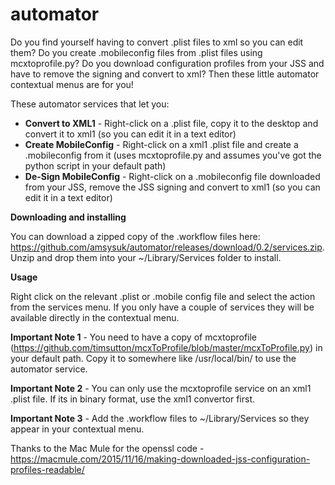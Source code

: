 # automator

Do you find yourself having to convert .plist files to xml so you can edit them?  Do you create .mobileconfig files from .plist files using mcxtoprofile.py?  Do you download configuration profiles from your JSS and have to remove the signing and convert to xml?  Then these little automator contextual menus are for you!

These automator services that let you:

- **Convert to XML1** - Right-click on a .plist file, copy it to the desktop and convert it to xml1 (so you can edit it in a text editor)
- **Create MobileConfig** - Right-click on a xml1 .plist file and create a .mobileconfig from it (uses mcxtoprofile.py and assumes you've got the python script in your default path)
- **De-Sign MobileConfig** - Right-click on a .mobileconfig file downloaded from your JSS, remove the JSS signing and convert to xml1 (so you can edit it in a text editor)

**Downloading and installing**

You can download a zipped copy of the .workflow files here: https://github.com/amsysuk/automator/releases/download/0.2/services.zip.  Unzip and drop them into your ~/Library/Services folder to install.

**Usage**

Right click on the relevant .plist or .mobile config file and select the action from the services menu.  If you only have a couple of services they will be available directly in the contextual menu.

**Important Note 1** - You need to have a copy of mcxtoprofile (https://github.com/timsutton/mcxToProfile/blob/master/mcxToProfile.py) in your default path. Copy it to somewhere like /usr/local/bin/ to use the automator service.

**Important Note 2** - You can only use the mcxtoprofile service on an xml1 .plist file.  If its in binary format, use the xml1 convertor first.

**Important Note 3** - Add the .workflow files to ~/Library/Services so they appear in your contextual menu.

Thanks to the Mac Mule for the openssl code - https://macmule.com/2015/11/16/making-downloaded-jss-configuration-profiles-readable/

